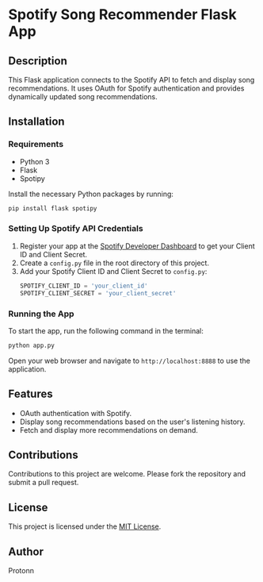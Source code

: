 # Spotify Song Recommender Flask App

## Description
This Flask application connects to the Spotify API to fetch and display song recommendations. It uses OAuth for Spotify authentication and provides dynamically updated song recommendations.

## Installation

### Requirements
- Python 3
- Flask
- Spotipy

Install the necessary Python packages by running:
```bash
pip install flask spotipy
```

### Setting Up Spotify API Credentials
1. Register your app at the [Spotify Developer Dashboard](https://developer.spotify.com/dashboard/applications) to get your Client ID and Client Secret.
2. Create a `config.py` file in the root directory of this project.
3. Add your Spotify Client ID and Client Secret to `config.py`:
   ```python
   SPOTIFY_CLIENT_ID = 'your_client_id'
   SPOTIFY_CLIENT_SECRET = 'your_client_secret'
   ```

### Running the App
To start the app, run the following command in the terminal:
```bash
python app.py
```
Open your web browser and navigate to `http://localhost:8888` to use the application.

## Features
- OAuth authentication with Spotify.
- Display song recommendations based on the user's listening history.
- Fetch and display more recommendations on demand.

## Contributions
Contributions to this project are welcome. Please fork the repository and submit a pull request.

## License
This project is licensed under the [MIT License](https://www.mit.edu/~amini/LICENSE.md).

## Author
Protonn
